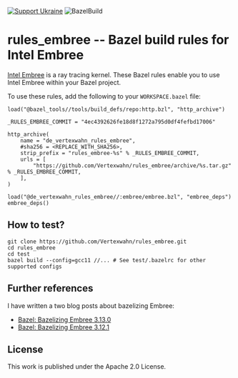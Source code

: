 <!--
SPDX-FileCopyrightText: 2022 Julian Amann <dev@vertexwahn.de>
SPDX-License-Identifier: Apache-2.0
-->

[![Support Ukraine](https://img.shields.io/badge/Support-Ukraine-FFD500?style=flat&labelColor=005BBB)](https://opensource.fb.com/support-ukraine)
![BazelBuild](https://github.com/Vertexwahn/rules_embree/actions/workflows/bazel_build.yml/badge.svg)

# rules_embree -- Bazel build rules for Intel Embree

[Intel Embree](https://www.embree.org/) is a ray tracing kernel.
These Bazel rules enable you to use Intel Embree within your Bazel project.

To use these rules, add the following to your `WORKSPACE.bazel` file:

```bazel
load("@bazel_tools//tools/build_defs/repo:http.bzl", "http_archive")

_RULES_EMBREE_COMMIT = "4ec4392626fe18d8f1272a795d0df4fefbd17006"

http_archive(
    name = "de_vertexwahn_rules_embree",
    #sha256 = <REPLACE_WITH_SHA256>,
    strip_prefix = "rules_embree-%s" % _RULES_EMBREE_COMMIT,
    urls = [
        "https://github.com/Vertexwahn/rules_embree/archive/%s.tar.gz" % _RULES_EMBREE_COMMIT,
    ],
)

load("@de_vertexwahn_rules_embree//:embree/embree.bzl", "embree_deps")
embree_deps()
```

## How to test?

```shell
git clone https://github.com/Vertexwahn/rules_embree.git
cd rules_embree
cd test
bazel build --config=gcc11 //... # See test/.bazelrc for other supported configs
```

## Further references

I have written a two blog posts about bazelizing Embree:

- [Bazel: Bazelizing Embree 3.13.0](https://vertexwahn.de/2021/07/30/bazelizingembre3.13.0/)
- [Bazel: Bazelizing Embree 3.12.1](https://vertexwahn.de/2021/01/12/bazelizingembree3.12.1/)


## License

This work is published under the Apache 2.0 License.
